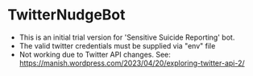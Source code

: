# TwitterNudgeBot

- This is an initial trial version for 'Sensitive Suicide Reporting'
  bot.
- The valid twitter credentials must be supplied via "env" file
- Not working due to Twitter API changes. See:  https://manish.wordpress.com/2023/04/20/exploring-twitter-api-2/
